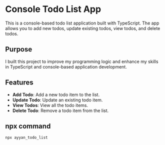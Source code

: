 # Console Todo List App

This is a console-based todo list application built with TypeScript. The app allows you to add new todos, update existing todos, view todos, and delete todos.

## Purpose

I built this project to improve my programming logic and enhance my skills in TypeScript and console-based application development.

## Features

- **Add Todo**: Add a new todo item to the list.
- **Update Todo**: Update an existing todo item.
- **View Todos**: View all the todo items.
- **Delete Todo**: Remove a todo item from the list.

## npx command
```
npx ayyan_todo_list
```



